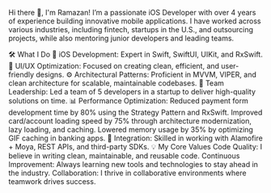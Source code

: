 Hi there 👋, I'm Ramazan!
I’m a passionate iOS Developer with over 4 years of experience building innovative mobile applications. I have worked across various industries, including fintech, startups in the U.S., and outsourcing projects, while also mentoring junior developers and leading teams.

🛠 What I Do
📱 iOS Development: Expert in Swift, SwiftUI, UIKit, and RxSwift.
🎨 UI/UX Optimization: Focused on creating clean, efficient, and user-friendly designs.
⚙️ Architectural Patterns: Proficient in MVVM, VIPER, and clean architecture for scalable, maintainable codebases.
🚀 Team Leadership: Led a team of 5 developers in a startup to deliver high-quality solutions on time.
📊 Performance Optimization:
Reduced payment form development time by 80% using the Strategy Pattern and RxSwift.
Improved card/account loading speed by 75% through architecture modernization, lazy loading, and caching.
Lowered memory usage by 35% by optimizing GIF caching in banking apps.
🧩 Integration: Skilled in working with Alamofire + Moya, REST APIs, and third-party SDKs.
💡 My Core Values
Code Quality: I believe in writing clean, maintainable, and reusable code.
Continuous Improvement: Always learning new tools and technologies to stay ahead in the industry.
Collaboration: I thrive in collaborative environments where teamwork drives success.
